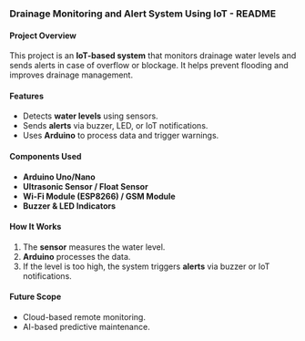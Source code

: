 ### **Drainage Monitoring and Alert System Using IoT - README**  

#### **Project Overview**  
This project is an **IoT-based system** that monitors drainage water levels and sends alerts in case of overflow or blockage. It helps prevent flooding and improves drainage management.  

#### **Features**  
- Detects **water levels** using sensors.  
- Sends **alerts** via buzzer, LED, or IoT notifications.  
- Uses **Arduino** to process data and trigger warnings.  

#### **Components Used**  
- **Arduino Uno/Nano**  
- **Ultrasonic Sensor / Float Sensor**  
- **Wi-Fi Module (ESP8266) / GSM Module**  
- **Buzzer & LED Indicators**  

#### **How It Works**  
1. The **sensor** measures the water level.  
2. **Arduino** processes the data.  
3. If the level is too high, the system triggers **alerts** via buzzer or IoT notifications.  

#### **Future Scope**  
- Cloud-based remote monitoring.  
- AI-based predictive maintenance.  

